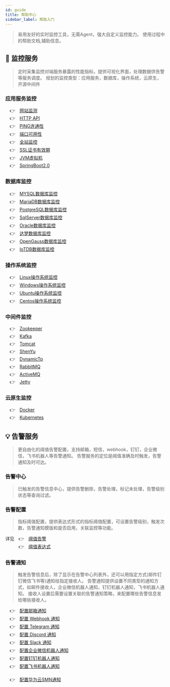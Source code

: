 ```yaml
---
id: guide  
title: 帮助中心      
sidebar_label: 帮助入门
---
```


> 易用友好的实时监控工具，无需Agent，强大自定义监控能力。
> 使用过程中的帮助文档,辅助信息。

## 🔬 监控服务

> 定时采集监控对端服务暴露的性能指标，提供可视化界面，处理数据供告警等服务调度。
> 规划的监控类型：应用服务，数据库，操作系统，云原生，开源中间件

### 应用服务监控

&emsp;&#x1F449;&emsp;[网站监测](website) <br />
&emsp;&#x1F449;&emsp;[HTTP API](api) <br />
&emsp;&#x1F449;&emsp;[PING连通性](ping) <br />
&emsp;&#x1F449;&emsp;[端口可用性](port) <br />
&emsp;&#x1F449;&emsp;[全站监控](fullsite) <br />
&emsp;&#x1F449;&emsp;[SSL证书有效期](ssl_cert) <br />
&emsp;&#x1F449;&emsp;[JVM虚拟机](jvm) <br />
&emsp;&#x1F449;&emsp;[SpringBoot2.0](springboot2) <br />

### 数据库监控

&emsp;&#x1F449;&emsp;[MYSQL数据库监控](mysql) <br />
&emsp;&#x1F449;&emsp;[MariaDB数据库监控](mariadb) <br />
&emsp;&#x1F449;&emsp;[PostgreSQL数据库监控](postgresql) <br />
&emsp;&#x1F449;&emsp;[SqlServer数据库监控](sqlserver) <br />
&emsp;&#x1F449;&emsp;[Oracle数据库监控](oracle) <br />
&emsp;&#x1F449;&emsp;[达梦数据库监控](dm) <br />
&emsp;&#x1F449;&emsp;[OpenGauss数据库监控](opengauss) <br />
&emsp;&#x1F449;&emsp;[IoTDB数据库监控](iotdb) <br />

### 操作系统监控

&emsp;&#x1F449;&emsp;[Linux操作系统监控](linux) <br />
&emsp;&#x1F449;&emsp;[Windows操作系统监控](windows) <br />
&emsp;&#x1F449;&emsp;[Ubuntu操作系统监控](ubuntu) <br />
&emsp;&#x1F449;&emsp;[Centos操作系统监控](centos) <br />

### 中间件监控

&emsp;&#x1F449;&emsp;[Zookeeper](zookeeper) <br />
&emsp;&#x1F449;&emsp;[Kafka](kafka) <br />
&emsp;&#x1F449;&emsp;[Tomcat](tomcat) <br />
&emsp;&#x1F449;&emsp;[ShenYu](shenyu) <br />
&emsp;&#x1F449;&emsp;[DynamicTp](dynamic_tp) <br />
&emsp;&#x1F449;&emsp;[RabbitMQ](rabbitmq) <br />
&emsp;&#x1F449;&emsp;[ActiveMQ](activemq) <br />
&emsp;&#x1F449;&emsp;[Jetty](jetty) <br />

### 云原生监控

&emsp;&#x1F449;&emsp;[Docker](docker) <br />
&emsp;&#x1F449;&emsp;[Kubernetes](kubernetes) <br />

## 💡 告警服务

> 更自由化的阈值告警配置，支持邮箱，短信，webhook，钉钉，企业微信，飞书机器人等告警通知。
> 告警服务的定位是阈值准确及时触发，告警通知及时可达。

### 告警中心

> 已触发的告警信息中心，提供告警删除，告警处理，标记未处理，告警级别状态等查询过滤。

### 告警配置

> 指标阈值配置，提供表达式形式的指标阈值配置，可设置告警级别，触发次数，告警通知模版和是否启用，关联监控等功能。

详见&emsp;&#x1F449;&emsp;[阈值告警](alert_threshold) <br />
&emsp;&emsp;&emsp;&#x1F449;&emsp;[阈值表达式](alert_threshold_expr)

### 告警通知

> 触发告警信息后，除了显示在告警中心列表外，还可以用指定方式(邮件钉钉微信飞书等)通知给指定接收人。
> 告警通知提供设置不同类型的通知方式，如邮件接收人，企业微信机器人通知，钉钉机器人通知，飞书机器人通知。
> 接收人设置后需要设置关联的告警通知策略，来配置哪些告警信息发给哪些接收人。

&emsp;&#x1F449;&emsp;[配置邮箱通知](alert_email) <br />
&emsp;&#x1F449;&emsp;[配置 Webhook 通知](alert_webhook) <br />
&emsp;&#x1F449;&emsp;[配置 Telegram 通知](alert_telegram) <br />
&emsp;&#x1F449;&emsp;[配置 Discord 通知](alert_discord) <br />
&emsp;&#x1F449;&emsp;[配置 Slack 通知](alert_slack) <br />
&emsp;&#x1F449;&emsp;[配置企业微信机器人通知](alert_wework) <br />
&emsp;&#x1F449;&emsp;[配置钉钉机器人通知](alert_dingtalk) <br />
&emsp;&#x1F449;&emsp;[配置飞书机器人通知](alert_feishu) <br />  
&emsp;&#x1F449;&emsp;[配置华为云SMN通知](alert_smn) <br />
